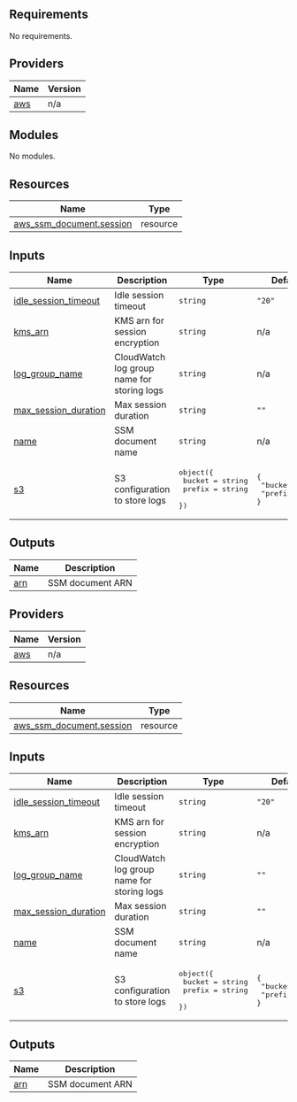 ## Requirements

No requirements.

## Providers

| Name | Version |
|------|---------|
| <a name="provider_aws"></a> [aws](#provider\_aws) | n/a |

## Modules

No modules.

## Resources

| Name | Type |
|------|------|
| [aws_ssm_document.session](https://registry.terraform.io/providers/hashicorp/aws/latest/docs/resources/ssm_document) | resource |

## Inputs

| Name | Description | Type | Default | Required |
|------|-------------|------|---------|:--------:|
| <a name="input_idle_session_timeout"></a> [idle\_session\_timeout](#input\_idle\_session\_timeout) | Idle session timeout | `string` | `"20"` | no |
| <a name="input_kms_arn"></a> [kms\_arn](#input\_kms\_arn) | KMS arn for session encryption | `string` | n/a | yes |
| <a name="input_log_group_name"></a> [log\_group\_name](#input\_log\_group\_name) | CloudWatch log group name for storing logs | `string` | n/a | yes |
| <a name="input_max_session_duration"></a> [max\_session\_duration](#input\_max\_session\_duration) | Max session duration | `string` | `""` | no |
| <a name="input_name"></a> [name](#input\_name) | SSM document name | `string` | n/a | yes |
| <a name="input_s3"></a> [s3](#input\_s3) | S3 configuration to store logs | <pre>object({<br>    bucket = string<br>    prefix = string<br>  })</pre> | <pre>{<br>  "bucket": "",<br>  "prefix": ""<br>}</pre> | no |

## Outputs

| Name | Description |
|------|-------------|
| <a name="output_arn"></a> [arn](#output\_arn) | SSM document ARN |

<!-- BEGIN_TF_DOCS -->


## Providers

| Name | Version |
|------|---------|
| <a name="provider_aws"></a> [aws](#provider\_aws) | n/a |

## Resources

| Name | Type |
|------|------|
| [aws_ssm_document.session](https://registry.terraform.io/providers/hashicorp/aws/latest/docs/resources/ssm_document) | resource |

## Inputs

| Name | Description | Type | Default | Required |
|------|-------------|------|---------|:--------:|
| <a name="input_idle_session_timeout"></a> [idle\_session\_timeout](#input\_idle\_session\_timeout) | Idle session timeout | `string` | `"20"` | no |
| <a name="input_kms_arn"></a> [kms\_arn](#input\_kms\_arn) | KMS arn for session encryption | `string` | n/a | yes |
| <a name="input_log_group_name"></a> [log\_group\_name](#input\_log\_group\_name) | CloudWatch log group name for storing logs | `string` | `""` | no |
| <a name="input_max_session_duration"></a> [max\_session\_duration](#input\_max\_session\_duration) | Max session duration | `string` | `""` | no |
| <a name="input_name"></a> [name](#input\_name) | SSM document name | `string` | n/a | yes |
| <a name="input_s3"></a> [s3](#input\_s3) | S3 configuration to store logs | <pre>object({<br>    bucket = string<br>    prefix = string<br>  })</pre> | <pre>{<br>  "bucket": "",<br>  "prefix": ""<br>}</pre> | no |

## Outputs

| Name | Description |
|------|-------------|
| <a name="output_arn"></a> [arn](#output\_arn) | SSM document ARN |
<!-- END_TF_DOCS -->